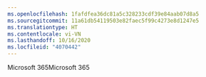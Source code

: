 ```yaml
---
ms.openlocfilehash: 1fafdfea36dc81a5c328233cdf39e84aab07d8a5
ms.sourcegitcommit: 11a61db54119503e82faec5f99c4273e8d1247e5
ms.translationtype: HT
ms.contentlocale: vi-VN
ms.lasthandoff: 10/16/2020
ms.locfileid: "4070442"
---
```

<span data-ttu-id="a2a40-101">Microsoft 365</span><span class="sxs-lookup"><span data-stu-id="a2a40-101">Microsoft 365</span></span>